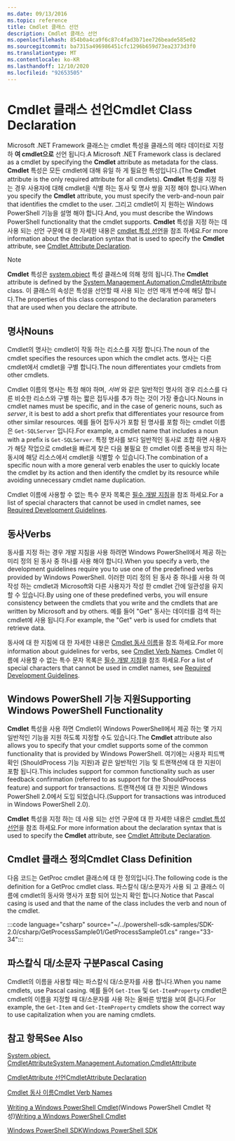 ```yaml
---
ms.date: 09/13/2016
ms.topic: reference
title: Cmdlet 클래스 선언
description: Cmdlet 클래스 선언
ms.openlocfilehash: 854b0a4ca9f6c87c4fad3b71ee726beade585e02
ms.sourcegitcommit: ba7315a496986451cfc1296b659d73ea2373d3f0
ms.translationtype: MT
ms.contentlocale: ko-KR
ms.lasthandoff: 12/10/2020
ms.locfileid: "92653505"
---
```

# <a name="cmdlet-class-declaration"></a><span data-ttu-id="0112a-103">Cmdlet 클래스 선언</span><span class="sxs-lookup"><span data-stu-id="0112a-103">Cmdlet Class Declaration</span></span>

<span data-ttu-id="0112a-104">Microsoft .NET Framework 클래스는 cmdlet 특성을 클래스의 메타 데이터로 지정 하 **여 cmdlet으로** 선언 됩니다.</span><span class="sxs-lookup"><span data-stu-id="0112a-104">A Microsoft .NET Framework class is declared as a cmdlet by specifying the **Cmdlet** attribute as metadata for the class.</span></span> <span data-ttu-id="0112a-105">**Cmdlet** 특성은 모든 cmdlet에 대해 유일 하 게 필요한 특성입니다.</span><span class="sxs-lookup"><span data-stu-id="0112a-105">(The **Cmdlet** attribute is the only required attribute for all cmdlets).</span></span>
<span data-ttu-id="0112a-106">**Cmdlet** 특성을 지정 하는 경우 사용자에 대해 cmdlet을 식별 하는 동사 및 명사 쌍을 지정 해야 합니다.</span><span class="sxs-lookup"><span data-stu-id="0112a-106">When you specify the **Cmdlet** attribute, you must specify the verb-and-noun pair that identifies the cmdlet to the user.</span></span> <span data-ttu-id="0112a-107">그리고 cmdlet이 지 원하는 Windows PowerShell 기능을 설명 해야 합니다.</span><span class="sxs-lookup"><span data-stu-id="0112a-107">And, you must describe the Windows PowerShell functionality that the cmdlet supports.</span></span> <span data-ttu-id="0112a-108">**Cmdlet** 특성을 지정 하는 데 사용 되는 선언 구문에 대 한 자세한 내용은 [cmdlet 특성 선언](./cmdlet-attribute-declaration.md)을 참조 하세요.</span><span class="sxs-lookup"><span data-stu-id="0112a-108">For more information about the declaration syntax that is used to specify the **Cmdlet** attribute, see [Cmdlet Attribute Declaration](./cmdlet-attribute-declaration.md).</span></span>

> [!NOTE]
> <span data-ttu-id="0112a-109">**Cmdlet** 특성은 [system.object](/dotnet/api/System.Management.Automation.CmdletAttribute) 특성 클래스에 의해 정의 됩니다.</span><span class="sxs-lookup"><span data-stu-id="0112a-109">The **Cmdlet** attribute is defined by the [System.Management.Automation.CmdletAttribute](/dotnet/api/System.Management.Automation.CmdletAttribute) class.</span></span> <span data-ttu-id="0112a-110">이 클래스의 속성은 특성을 선언할 때 사용 되는 선언 매개 변수에 해당 합니다.</span><span class="sxs-lookup"><span data-stu-id="0112a-110">The properties of this class correspond to the declaration parameters that are used when you declare the attribute.</span></span>

## <a name="nouns"></a><span data-ttu-id="0112a-111">명사</span><span class="sxs-lookup"><span data-stu-id="0112a-111">Nouns</span></span>

<span data-ttu-id="0112a-112">Cmdlet의 명사는 cmdlet이 작동 하는 리소스를 지정 합니다.</span><span class="sxs-lookup"><span data-stu-id="0112a-112">The noun of the cmdlet specifies the resources upon which the cmdlet acts.</span></span> <span data-ttu-id="0112a-113">명사는 다른 cmdlet에서 cmdlet을 구별 합니다.</span><span class="sxs-lookup"><span data-stu-id="0112a-113">The noun differentiates your cmdlets from other cmdlets.</span></span>

<span data-ttu-id="0112a-114">Cmdlet 이름의 명사는 특정 해야 하며, *서버* 와 같은 일반적인 명사의 경우 리소스를 다른 비슷한 리소스와 구별 하는 짧은 접두사를 추가 하는 것이 가장 좋습니다.</span><span class="sxs-lookup"><span data-stu-id="0112a-114">Nouns in cmdlet names must be specific, and in the case of generic nouns, such as *server*, it is best to add a short prefix that differentiates your resource from other similar resources.</span></span> <span data-ttu-id="0112a-115">예를 들어 접두사가 포함 된 명사를 포함 하는 cmdlet 이름은 `Get-SQLServer` 입니다.</span><span class="sxs-lookup"><span data-stu-id="0112a-115">For example, a cmdlet name that includes a noun with a prefix is `Get-SQLServer`.</span></span> <span data-ttu-id="0112a-116">특정 명사를 보다 일반적인 동사로 조합 하면 사용자가 해당 작업으로 cmdlet을 빠르게 찾은 다음 불필요 한 cmdlet 이름 중복을 방지 하는 동시에 해당 리소스에서 cmdlet을 식별할 수 있습니다.</span><span class="sxs-lookup"><span data-stu-id="0112a-116">The combination of a specific noun with a more general verb enables the user to quickly locate the cmdlet by its action and then identify the cmdlet by its resource while avoiding unnecessary cmdlet name duplication.</span></span>

<span data-ttu-id="0112a-117">Cmdlet 이름에 사용할 수 없는 특수 문자 목록은 [필수 개발 지침](./required-development-guidelines.md)을 참조 하세요.</span><span class="sxs-lookup"><span data-stu-id="0112a-117">For a list of special characters that cannot be used in cmdlet names, see [Required Development Guidelines](./required-development-guidelines.md).</span></span>

## <a name="verbs"></a><span data-ttu-id="0112a-118">동사</span><span class="sxs-lookup"><span data-stu-id="0112a-118">Verbs</span></span>

<span data-ttu-id="0112a-119">동사를 지정 하는 경우 개발 지침을 사용 하려면 Windows PowerShell에서 제공 하는 미리 정의 된 동사 중 하나를 사용 해야 합니다.</span><span class="sxs-lookup"><span data-stu-id="0112a-119">When you specify a verb, the development guidelines require you to use one of the predefined verbs provided by Windows PowerShell.</span></span> <span data-ttu-id="0112a-120">이러한 미리 정의 된 동사 중 하나를 사용 하 여 작성 하는 cmdlet과 Microsoft와 다른 사용자가 작성 한 cmdlet 간에 일관성을 유지할 수 있습니다.</span><span class="sxs-lookup"><span data-stu-id="0112a-120">By using one of these predefined verbs, you will ensure consistency between the cmdlets that you write and the cmdlets that are written by Microsoft and by others.</span></span> <span data-ttu-id="0112a-121">예를 들어 "Get" 동사는 데이터를 검색 하는 cmdlet에 사용 됩니다.</span><span class="sxs-lookup"><span data-stu-id="0112a-121">For example, the "Get" verb is used for cmdlets that retrieve data.</span></span>

<span data-ttu-id="0112a-122">동사에 대 한 지침에 대 한 자세한 내용은 [Cmdlet 동사 이름](./approved-verbs-for-windows-powershell-commands.md)을 참조 하세요.</span><span class="sxs-lookup"><span data-stu-id="0112a-122">For more information about guidelines for verbs, see [Cmdlet Verb Names](./approved-verbs-for-windows-powershell-commands.md).</span></span> <span data-ttu-id="0112a-123">Cmdlet 이름에 사용할 수 없는 특수 문자 목록은 [필수 개발 지침](./required-development-guidelines.md)을 참조 하세요.</span><span class="sxs-lookup"><span data-stu-id="0112a-123">For a list of special characters that cannot be used in cmdlet names, see [Required Development Guidelines](./required-development-guidelines.md).</span></span>

## <a name="supporting-windows-powershell-functionality"></a><span data-ttu-id="0112a-124">Windows PowerShell 기능 지원</span><span class="sxs-lookup"><span data-stu-id="0112a-124">Supporting Windows PowerShell Functionality</span></span>

<span data-ttu-id="0112a-125">**Cmdlet** 특성을 사용 하면 Cmdlet이 Windows PowerShell에서 제공 하는 몇 가지 일반적인 기능을 지원 하도록 지정할 수도 있습니다.</span><span class="sxs-lookup"><span data-stu-id="0112a-125">The **Cmdlet** attribute also allows you to specify that your cmdlet supports some of the common functionality that is provided by Windows PowerShell.</span></span> <span data-ttu-id="0112a-126">여기에는 사용자 피드백 확인 (ShouldProcess 기능 지원)과 같은 일반적인 기능 및 트랜잭션에 대 한 지원이 포함 됩니다.</span><span class="sxs-lookup"><span data-stu-id="0112a-126">This includes support for common functionality such as user feedback confirmation (referred to as support for the ShouldProcess feature) and support for transactions.</span></span> <span data-ttu-id="0112a-127">트랜잭션에 대 한 지원은 Windows PowerShell 2.0에서 도입 되었습니다.</span><span class="sxs-lookup"><span data-stu-id="0112a-127">(Support for transactions was introduced in Windows PowerShell 2.0).</span></span>

<span data-ttu-id="0112a-128">**Cmdlet** 특성을 지정 하는 데 사용 되는 선언 구문에 대 한 자세한 내용은 [cmdlet 특성 선언](./cmdlet-attribute-declaration.md)을 참조 하세요.</span><span class="sxs-lookup"><span data-stu-id="0112a-128">For more information about the declaration syntax that is used to specify the **Cmdlet** attribute, see [Cmdlet Attribute Declaration](./cmdlet-attribute-declaration.md).</span></span>

## <a name="cmdlet-class-definition"></a><span data-ttu-id="0112a-129">Cmdlet 클래스 정의</span><span class="sxs-lookup"><span data-stu-id="0112a-129">Cmdlet Class Definition</span></span>

<span data-ttu-id="0112a-130">다음 코드는 GetProc cmdlet 클래스에 대 한 정의입니다.</span><span class="sxs-lookup"><span data-stu-id="0112a-130">The following code is the definition for a GetProc cmdlet class.</span></span> <span data-ttu-id="0112a-131">파스칼식 대/소문자가 사용 되 고 클래스 이름에 cmdlet의 동사와 명사가 포함 되어 있는지 확인 합니다.</span><span class="sxs-lookup"><span data-stu-id="0112a-131">Notice that Pascal casing is used and that the name of the class includes the verb and noun of the cmdlet.</span></span>

:::code language="csharp" source="~/../powershell-sdk-samples/SDK-2.0/csharp/GetProcessSample01/GetProcessSample01.cs" range="33-34":::

## <a name="pascal-casing"></a><span data-ttu-id="0112a-132">파스칼식 대/소문자 구분</span><span class="sxs-lookup"><span data-stu-id="0112a-132">Pascal Casing</span></span>

<span data-ttu-id="0112a-133">Cmdlet의 이름을 사용할 때는 파스칼식 대/소문자를 사용 합니다.</span><span class="sxs-lookup"><span data-stu-id="0112a-133">When you name cmdlets, use Pascal casing.</span></span> <span data-ttu-id="0112a-134">예를 들어 `Get-Item` 및 `Get-ItemProperty` cmdlet은 cmdlet의 이름을 지정할 때 대/소문자를 사용 하는 올바른 방법을 보여 줍니다.</span><span class="sxs-lookup"><span data-stu-id="0112a-134">For example, the `Get-Item` and `Get-ItemProperty` cmdlets show the correct way to use capitalization when you are naming cmdlets.</span></span>

## <a name="see-also"></a><span data-ttu-id="0112a-135">참고 항목</span><span class="sxs-lookup"><span data-stu-id="0112a-135">See Also</span></span>

[<span data-ttu-id="0112a-136">System.object. CmdletAttribute</span><span class="sxs-lookup"><span data-stu-id="0112a-136">System.Management.Automation.CmdletAttribute</span></span>](/dotnet/api/System.Management.Automation.CmdletAttribute)

[<span data-ttu-id="0112a-137">CmdletAttribute 선언</span><span class="sxs-lookup"><span data-stu-id="0112a-137">CmdletAttribute Declaration</span></span>](./cmdlet-attribute-declaration.md)

[<span data-ttu-id="0112a-138">Cmdlet 동사 이름</span><span class="sxs-lookup"><span data-stu-id="0112a-138">Cmdlet Verb Names</span></span>](./approved-verbs-for-windows-powershell-commands.md)

<span data-ttu-id="0112a-139">[Writing a Windows PowerShell Cmdlet](./writing-a-windows-powershell-cmdlet.md)(Windows PowerShell Cmdlet 작성)</span><span class="sxs-lookup"><span data-stu-id="0112a-139">[Writing a Windows PowerShell Cmdlet](./writing-a-windows-powershell-cmdlet.md)</span></span>

[<span data-ttu-id="0112a-140">Windows PowerShell SDK</span><span class="sxs-lookup"><span data-stu-id="0112a-140">Windows PowerShell SDK</span></span>](../windows-powershell-reference.md)
